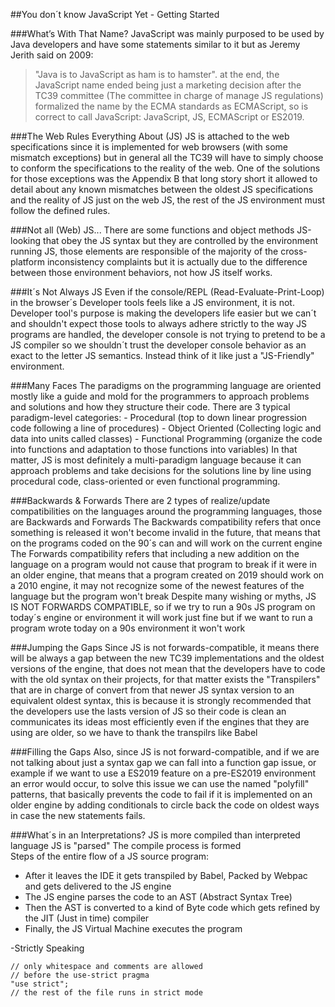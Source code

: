 ##You don´t know JavaScript Yet - Getting Started

###What’s With That Name? 
JavaScript was mainly purposed to be used by Java developers and have some statements similar to it but as Jeremy Jerith said on 2009: 
>"Java is to JavaScript as ham is to hamster".
at the end, the JavaScript name ended being just a marketing decision after the TC39 committee (The committee in charge of manage JS regulations) formalized the name by the ECMA standards as ECMAScript, so is correct to call JavaScript: JavaScript, JS, ECMAScript or ES2019. 
 
 
###The Web Rules Everything About (JS) 
JS is attached to the web specifications since it is implemented for web browsers (with some mismatch exceptions) but in general all the TC39 will have to simply choose to conform the specifications to the reality of the web. 
One of the solutions for those exceptions was the Appendix B that long story short it allowed to detail about any known mismatches between the oldest JS specifications and the reality of JS just on the web JS, the rest of the JS environment must follow the defined rules. 
 
 
###Not all (Web) JS... 
There are some functions and object methods JS-looking that obey the JS syntax but they are controlled by the environment running JS, those elements are responsible of the majority of the cross-platform inconsistency complaints but it is actually due to the difference between those environment behaviors, not how JS itself works. 
 
 
###It´s Not Always JS 
Even if the console/REPL (Read-Evaluate-Print-Loop) in the browser´s Developer tools feels like a JS environment, it is not. Developer tool's purpose is making the developers life easier but we can´t and shouldn't expect those tools to always adhere strictly to the way JS programs are handled, the developer console is not trying to pretend to be a JS compiler so we shouldn´t trust the developer console behavior as an exact to the letter JS semantics. Instead think of it like just a "JS-Friendly" environment. 
 
 
###Many Faces 
The paradigms on the programming language are oriented mostly like a guide and mold for the programmers to approach problems and solutions and how they structure their code. There are 3 typical paradigm-level categories: 
    - Procedural (top to down linear progression code following a line of procedures) 
    - Object Oriented (Collecting logic and data into units called classes) 
    - Functional Programming (organize the code into functions and adaptation to those functions into variables) 
In that matter, JS is most definitely a multi-paradigm language because it can approach problems and take decisions for the solutions line by line using procedural code, class-oriented or even functional programming. 
 
 
###Backwards & Forwards 
There are 2 types of realize/update compatibilities on the languages around the programming languages, those are Backwards and Forwards 
The Backwards compatibility refers that once something is released it won't become invalid in the future, that means that on the programs coded on the 90´s can and will work on the current engine 
The Forwards compatibility refers that including a new addition on the language on a program would not cause that program to break if it were in an older engine, that means that a program created on 2019 should work on a 2010 engine, it may not recognize some of the newest features of the language but the program won't break 
Despite many wishing or myths, JS IS NOT FORWARDS COMPATIBLE, so if we try to run a 90s JS program on today´s engine or environment it will work just fine but if we want to run a program wrote today on a 90s environment it won't work 
 
 
###Jumping the Gaps 
Since JS is not forwards-compatible, it means there will be always a gap between the new TC39 implementations and the oldest versions of the engine, that does not mean that the developers have to code with the old syntax on their projects, for that matter exists the "Transpilers" that are in charge of convert from that newer JS syntax version to an equivalent oldest syntax, this is because it is strongly recommended that the developers use the lasts version of JS so their code is clean an communicates its ideas most efficiently even if the engines that they are using are older, so we have to thank the transpilrs like Babel 
 
 
###Filling the Gaps 
Also, since JS is not forward-compatible, and if we are not talking about just a syntax gap we can fall into a function gap issue, or example if we want to use a ES2019 feature on a pre-ES2019 environment an error would occur, to solve this issue we can use the named "polyfill" patterns, that basically prevents the code to fail if it is implemented on an older engine by adding conditionals to circle back the code on oldest ways in case the new statements fails. 
 
 
###What´s in an Interpretations? 
JS is more compiled than interpreted language 
JS is "parsed" 
The compile process is formed  
Steps of the entire flow of a JS source program: 
- After it leaves the IDE it gets transpiled by Babel, Packed by Webpac and gets delivered to the JS engine 
- The JS engine parses the code to an AST (Abstract Syntax Tree) 
- Then the AST is converted to a kind of Byte code which gets refined by the JIT (Just in time) compiler 
- Finally, the JS Virtual Machine executes the program 
  
 
-Strictly Speaking 
```
// only whitespace and comments are allowed
// before the use-strict pragma
"use strict";
// the rest of the file runs in strict mode
```
